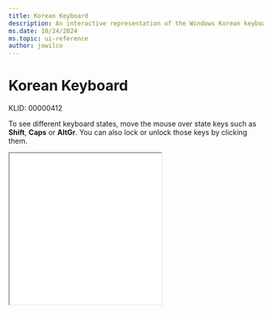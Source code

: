 ```yaml
---
title: Korean Keyboard
description: An interactive representation of the Windows Korean keyboard. To see different keyboard states, click or move the mouse over the state keys.
ms.date: 10/24/2024
ms.topic: ui-reference
author: jowilco
---
```


# Korean Keyboard

KLID: 00000412

To see different keyboard states, move the mouse over state keys such as **Shift**, **Caps** or **AltGr**. You can also lock or unlock those keys by clicking them.

<iframe src="kbdkor.html" height="300"></iframe>
